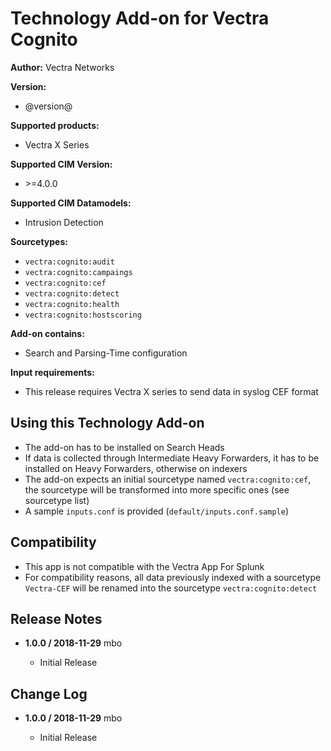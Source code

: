 # Technology Add-on for Vectra Cognito

**Author:** Vectra Networks

**Version:**

* @version@

**Supported products:**

* Vectra X Series

**Supported CIM Version:**

* &gt;=4.0.0

**Supported CIM Datamodels:**

* Intrusion Detection

**Sourcetypes:**

* `vectra:cognito:audit`
* `vectra:cognito:campaings`
* `vectra:cognito:cef`
* `vectra:cognito:detect`
* `vectra:cognito:health`
* `vectra:cognito:hostscoring`

**Add-on contains:**

* Search and Parsing-Time configuration

**Input requirements:**

* This release requires Vectra X series to send data in syslog CEF format

## Using this Technology Add-on

* The add-on has to be installed on Search Heads
* If data is collected through Intermediate Heavy Forwarders, it has to be installed on Heavy Forwarders, otherwise on indexers
* The add-on expects an initial sourcetype named `vectra:cognito:cef`, the sourcetype will be transformed into more specific ones (see sourcetype list)
* A sample `inputs.conf` is provided (`default/inputs.conf.sample`)

## Compatibility

* This app is not compatible with the Vectra App For Splunk
* For compatibility reasons, all data previously indexed with a sourcetype `Vectra-CEF` will be renamed into the sourcetype `vectra:cognito:detect`

## Release Notes

* **1.0.0 / 2018-11-29** mbo

  * Initial Release

## Change Log

* **1.0.0 / 2018-11-29** mbo

  * Initial Release